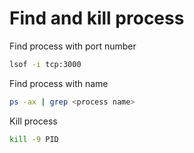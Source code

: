 # Find and kill process

Find process with port number
```bash
lsof -i tcp:3000
```

Find process with name
```bash
ps -ax | grep <process name>
```

Kill process
```bash
kill -9 PID
```